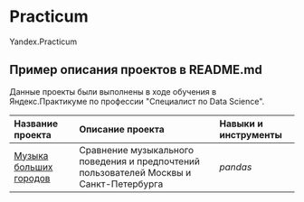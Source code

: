 # Practicum
Yandex.Practicum
## Пример описания проектов в README.md

Данные проекты были выполнены в ходе обучения в Яндекс.Практикуме по профессии "Специалист по Data Science".

| Название проекта | Описание проекта | Навыки и инструменты 
| :---------------------- | :---------------------- | :---------------------- | 
| [Музыка больших городов](https://github.com/DimirSDV/Practicum/blob/main/02%20Basic%20Python/Sahanenko_D_yandex_music.html) | Сравнение музыкального поведения и предпочтений пользователей Москвы и Санкт-Петербурга| *pandas* |
